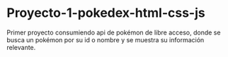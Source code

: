 # Proyecto-1-pokedex-html-css-js
Primer proyecto consumiendo api de pokémon de libre acceso, donde se busca un pokémon por su id o nombre y se muestra su información relevante.
